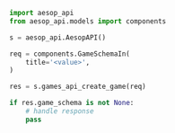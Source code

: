 <!-- Start SDK Example Usage [usage] -->
```python
import aesop_api
from aesop_api.models import components

s = aesop_api.AesopAPI()

req = components.GameSchemaIn(
    title='<value>',
)

res = s.games_api_create_game(req)

if res.game_schema is not None:
    # handle response
    pass
```
<!-- End SDK Example Usage [usage] -->